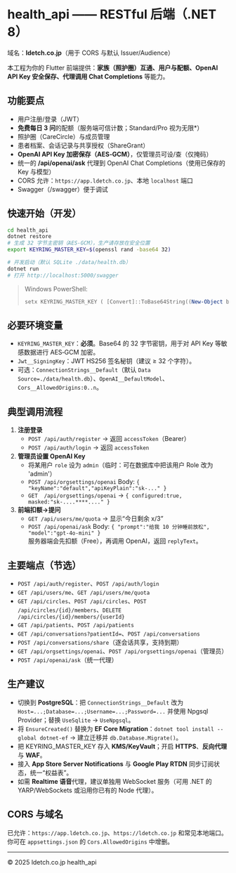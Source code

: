 # health_api —— RESTful 后端（.NET 8）
域名：**ldetch.co.jp**（用于 CORS 与默认 Issuer/Audience）

本工程为你的 Flutter 前端提供：**家族（照护圈）互通、用户与配额、OpenAI API Key 安全保存、代理调用 Chat Completions** 等能力。

## 功能要点
- 用户注册/登录（JWT）
- **免费每日 3 问**的配额（服务端可信计数；Standard/Pro 视为无限*）
- 照护圈（CareCircle）与成员管理
- 患者档案、会话记录与共享授权（ShareGrant）
- **OpenAI API Key 加密保存（AES‑GCM）**，仅管理员可设/查（仅掩码）
- 统一的 **/api/openai/ask** 代理到 OpenAI Chat Completions（使用已保存的 Key 与模型）
- CORS 允许：`https://app.ldetch.co.jp`、本地 `localhost` 端口
- Swagger（/swagger）便于调试

## 快速开始（开发）
```bash
cd health_api
dotnet restore
# 生成 32 字节主密钥（AES-GCM），生产请存放在安全位置
export KEYRING_MASTER_KEY=$(openssl rand -base64 32)

# 开发启动（默认 SQLite ./data/health.db）
dotnet run
# 打开 http://localhost:5000/swagger
```

> Windows PowerShell:
> ```powershell
> setx KEYRING_MASTER_KEY ( [Convert]::ToBase64String((New-Object byte[] 32 | % {[void](New-Object System.Security.Cryptography.RNGCryptoServiceProvider).GetBytes($_)})) )
> ```

## 必要环境变量
- `KEYRING_MASTER_KEY`：**必须**。Base64 的 32 字节密钥，用于对 API Key 等敏感数据进行 AES‑GCM 加密。  
- `Jwt__SigningKey`：JWT HS256 签名秘钥（建议 ≥ 32 个字符）。  
- 可选：`ConnectionStrings__Default`（默认 `Data Source=./data/health.db`）、`OpenAI__DefaultModel`、`Cors__AllowedOrigins:0..n`。

## 典型调用流程
1. **注册登录**
   - `POST /api/auth/register` → 返回 `accessToken`（Bearer）  
   - `POST /api/auth/login` → 返回 `accessToken`
2. **管理员设置 OpenAI Key**
   - 将某用户 `role` 设为 `admin`（临时：可在数据库中把该用户 Role 改为 'admin'）
   - `POST /api/orgsettings/openai` Body: `{ "keyName":"default","apiKeyPlain":"sk-..." }`
   - `GET  /api/orgsettings/openai` → `{ configured:true, masked:"sk-....****...." }`
3. **前端扣额→提问**
   - `GET /api/users/me/quota` → 显示“今日剩余 x/3”  
   - `POST /api/openai/ask` Body: `{ "prompt":"给我 10 分钟睡前放松", "model":"gpt-4o-mini" }`  
     服务器端会先扣额（Free），再调用 OpenAI，返回 `replyText`。

## 主要端点（节选）
- `POST /api/auth/register`、`POST /api/auth/login`
- `GET /api/users/me`、`GET /api/users/me/quota`
- `GET /api/circles`、`POST /api/circles`、`POST /api/circles/{id}/members`、`DELETE /api/circles/{id}/members/{userId}`
- `GET /api/patients`、`POST /api/patients`
- `GET /api/conversations?patientId=`、`POST /api/conversations`
- `POST /api/conversations/share`（逐会话共享，支持到期）
- `GET /api/orgsettings/openai`、`POST /api/orgsettings/openai`（管理员）
- `POST /api/openai/ask`（统一代理）

## 生产建议
- 切换到 **PostgreSQL**：把 `ConnectionStrings__Default` 改为 `Host=...;Database=...;Username=...;Password=...` 并使用 Npgsql Provider；替换 `UseSqlite` → `UseNpgsql`。
- 将 `EnsureCreated()` 替换为 **EF Core Migration**：`dotnet tool install --global dotnet-ef` → 建立迁移并 `db.Database.Migrate()`。
- 把 KEYRING_MASTER_KEY 存入 **KMS/KeyVault**；开启 **HTTPS**、**反向代理** 与 **WAF**。
- 接入 **App Store Server Notifications** 与 **Google Play RTDN** 同步订阅状态，统一“权益表”。
- 如需 **Realtime 语音**代理，建议单独用 WebSocket 服务（可用 .NET 的 YARP/WebSockets 或沿用你已有的 Node 代理）。

## CORS 与域名
已允许：`https://app.ldetch.co.jp`、`https://ldetch.co.jp` 和常见本地端口。你可在 `appsettings.json` 的 `Cors.AllowedOrigins` 中增删。

---

© 2025 ldetch.co.jp  health_api
